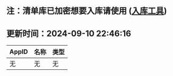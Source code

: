 ## 注：清单库已加密想要入库请使用 ([入库工具](https://github.com/BlankTMing/ManifestAutoUpdate/releases))

## 更新时间：2024-09-10 22:46:16
| AppID | 名称 | 类型  |
| :-------------------- | :----------------------------- | :----------- |
| 无 | 无 | 无 |
